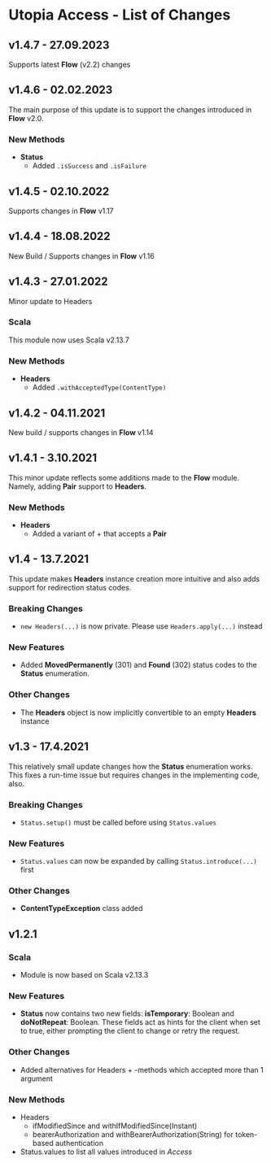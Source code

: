 # Utopia Access - List of Changes

## v1.4.7 - 27.09.2023
Supports latest **Flow** (v2.2) changes

## v1.4.6 - 02.02.2023
The main purpose of this update is to support the changes introduced in **Flow** v2.0.
### New Methods
- **Status**
  - Added `.isSuccess` and `.isFailure`

## v1.4.5 - 02.10.2022
Supports changes in **Flow** v1.17

## v1.4.4 - 18.08.2022
New Build / Supports changes in **Flow** v1.16

## v1.4.3 - 27.01.2022
Minor update to Headers
### Scala
This module now uses Scala v2.13.7
### New Methods
- **Headers**
  - Added `.withAcceptedType(ContentType)`

## v1.4.2 - 04.11.2021
New build / supports changes in **Flow** v1.14

## v1.4.1 - 3.10.2021
This minor update reflects some additions made to the **Flow** module. Namely, adding **Pair** support to **Headers**.
### New Methods
- **Headers**
  - Added a variant of + that accepts a **Pair**

## v1.4 - 13.7.2021
This update makes **Headers** instance creation more intuitive and also adds support for redirection status codes. 
### Breaking Changes
- `new Headers(...)` is now private. Please use `Headers.apply(...)` instead
### New Features
- Added **MovedPermanently** (301) and **Found** (302) status codes to the **Status** enumeration.
### Other Changes
- The **Headers** object is now implicitly convertible to an empty **Headers** instance

## v1.3 - 17.4.2021
This relatively small update changes how the **Status** enumeration works. 
This fixes a run-time issue but requires changes in the implementing code, also.
### Breaking Changes
- `Status.setup()` must be called before using `Status.values`
### New Features
- `Status.values` can now be expanded by calling `Status.introduce(...)` first
### Other Changes
- **ContentTypeException** class added

## v1.2.1
### Scala
- Module is now based on Scala v2.13.3
### New Features
- **Status** now contains two new fields: **isTemporary**: Boolean and 
**doNotRepeat**: Boolean. These fields act as hints for the client when set to true, 
either prompting the client to change or retry the request.
### Other Changes
- Added alternatives for Headers + -methods which accepted more than 1 argument
### New Methods
- Headers
    - ifModifiedSince and withIfModifiedSince(Instant)
    - bearerAuthorization and withBearerAuthorization(String) for token-based authentication
- Status.values to list all values introduced in *Access*
